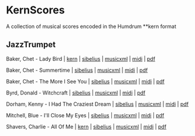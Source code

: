 # KernScores
A collection of musical scores encoded in the Humdrum **kern format

## JazzTrumpet

Baker, Chet - Lady Bird | [kern](https://raw.githubusercontent.com/hleveillegauvin/KernScores/master/JazzTrumpet/kern/Baker_Chet-Lady_Bird.krn) | [sibelius](https://github.com/hleveillegauvin/KernScores/raw/master/JazzTrumpet/sibelius/Baker_Chet-Lady_Bird.sib) | [musicxml](https://raw.githubusercontent.com/hleveillegauvin/KernScores/master/JazzTrumpet/musicxml/Baker_Chet-Lady_Bird.xml) | [midi](https://github.com/hleveillegauvin/KernScores/raw/master/JazzTrumpet/midi/Baker_Chet-Lady_Bird.mid) | [pdf](https://github.com/hleveillegauvin/KernScores/raw/master/JazzTrumpet/pdf/Baker_Chet-Lady_Bird.pdf)

Baker, Chet - Summertime | [sibelius](https://github.com/hleveillegauvin/KernScores/raw/master/JazzTrumpet/sibelius/Baker_Chet-Summertime.sib) | [musicxml](https://raw.githubusercontent.com/hleveillegauvin/KernScores/master/JazzTrumpet/musicxml/Baker_Chet-Summertime.xml) | [midi](https://github.com/hleveillegauvin/KernScores/raw/master/JazzTrumpet/midi/Baker_Chet-Summertime.mid) | [pdf](https://github.com/hleveillegauvin/KernScores/raw/master/JazzTrumpet/pdf/Baker_Chet-Summertime.pdf)

Baker, Chet - The More I See You | [sibelius](https://github.com/hleveillegauvin/KernScores/raw/master/JazzTrumpet/sibelius/Baker_Chet-The_More_I_See_You.sib) | [musicxml](https://raw.githubusercontent.com/hleveillegauvin/KernScores/master/JazzTrumpet/musicxml/Baker_Chet-The_More_I_See_You.xml) | [midi](https://github.com/hleveillegauvin/KernScores/raw/master/JazzTrumpet/midi/Baker_Chet-The_More_I_See_You.mid) | [pdf](https://github.com/hleveillegauvin/KernScores/raw/master/JazzTrumpet/pdf/Baker_Chet-The_More_I_See_You%20.pdf)

Byrd, Donald - Witchcraft | [sibelius](https://github.com/hleveillegauvin/KernScores/raw/master/JazzTrumpet/sibelius/Byrd_Donald-Witchcraft.sib) | [musicxml](https://raw.githubusercontent.com/hleveillegauvin/KernScores/master/JazzTrumpet/musicxml/Byrd_Donald-Witchcraft.xml) | [midi](https://github.com/hleveillegauvin/KernScores/raw/master/JazzTrumpet/midi/Byrd_Donald-Witchcraft.mid) | [pdf](https://github.com/hleveillegauvin/KernScores/raw/master/JazzTrumpet/pdf/Byrd_Donald-Witchcraft.pdf)

Dorham, Kenny - I Had The Craziest Dream | [sibelius](https://github.com/hleveillegauvin/KernScores/raw/master/JazzTrumpet/sibelius/Dorham_Kenny-I_Had_The_Craziest_Dream.sib) | [musicxml](https://raw.githubusercontent.com/hleveillegauvin/KernScores/master/JazzTrumpet/musicxml/Dorham_Kenny-I_Had_The_Craziest_Dream.xml) | [midi](https://github.com/hleveillegauvin/KernScores/raw/master/JazzTrumpet/midi/Dorham_Kenny-I_Had_The_Craziest_Dream.mid) | [pdf](https://github.com/hleveillegauvin/KernScores/raw/master/JazzTrumpet/pdf/Dorham_Kenny-I_Had_The_Craziest_Dream.pdf)

Mitchell, Blue - I'll Close My Eyes | [sibelius](https://github.com/hleveillegauvin/KernScores/raw/master/JazzTrumpet/sibelius/Mitchell_Blue-I'll_Close_My_Eyes.sib) | [musicxml](https://raw.githubusercontent.com/hleveillegauvin/KernScores/master/JazzTrumpet/musicxml/Mitchell_Blue-I'll_Close_My_Eyes.xml) | [midi](https://github.com/hleveillegauvin/KernScores/raw/master/JazzTrumpet/midi/Mitchell_Blue-I'll_Close_My_Eyes.mid) | [pdf](https://github.com/hleveillegauvin/KernScores/raw/master/JazzTrumpet/pdf/Mitchell_Blue-I'll_Close_My_Eyes%20.pdf)

Shavers, Charlie - All Of Me | [kern](https://raw.githubusercontent.com/hleveillegauvin/KernScores/master/JazzTrumpet/kern/Shavers_Charlie-All_Of_Me.krn) | [sibelius](https://github.com/hleveillegauvin/KernScores/raw/master/JazzTrumpet/sibelius/Shavers_Charlie-All_Of_Me.sib) | [musicxml](https://raw.githubusercontent.com/hleveillegauvin/KernScores/master/JazzTrumpet/musicxml/Shavers_Charlie-All_Of_Me.xml) | [midi](https://github.com/hleveillegauvin/KernScores/raw/master/JazzTrumpet/midi/Shavers_Charlie-All_Of_Me.mid) | [pdf](https://github.com/hleveillegauvin/KernScores/raw/master/JazzTrumpet/pdf/Shavers_Charlie-All_Of_Me.pdf)
